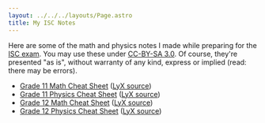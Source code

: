 ```yaml
---
layout: ../../../layouts/Page.astro
title: My ISC Notes
---
```


Here are some of the math and physics notes I made while preparing for the [ISC exam](https://en.wikipedia.org/wiki/Indian_School_Certificate). You may use these under [CC-BY-SA 3.0](https://creativecommons.org/licenses/by-sa/3.0/). Of course, they're presented "as is", without warranty of any kind, express or implied (read: there may be errors).

-   [Grade 11 Math Cheat Sheet](/miscellaneous/isc-notes/11-math-cheat-sheet.pdf) ([LyX source](/miscellaneous/isc-notes/11-math-cheat-sheet.lyx))
-   [Grade 11 Physics Cheat Sheet](/miscellaneous/isc-notes/11-physics-cheat-sheet.pdf) ([LyX source](/miscellaneous/isc-notes/11-physics-cheat-sheet.lyx))
-   [Grade 12 Math Cheat Sheet](/miscellaneous/isc-notes/12-math-cheat-sheet.pdf) ([LyX source](/miscellaneous/isc-notes/12-math-cheat-sheet.lyx))
-   [Grade 12 Physics Cheat Sheet](/miscellaneous/isc-notes/12-physics-cheat-sheet.pdf) ([LyX source](/miscellaneous/isc-notes/12-physics-cheat-sheet.lyx))
